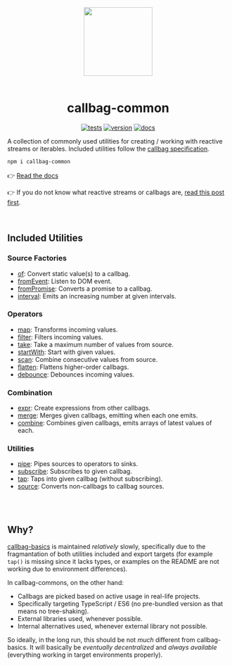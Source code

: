 <div align="center">
  <img src="/callbag.svg" width="156"/>
  <br><br>
  <h1>callbag-common</h1>
  
  [![tests](https://img.shields.io/github/workflow/status/loreanvictor/callbag-common/Test?label=tests&logo=mocha&logoColor=green&style=flat-square)](https://github.com/loreanvictor/callbag-common/actions?query=workflow%3A%22Test%22)
[![version](https://img.shields.io/npm/v/callbag-common?logo=npm&style=flat-square)](https://www.npmjs.com/package/callbag-common)
[![docs](https://img.shields.io/badge/%20-docs-blue?logo=read%20the%20docs&logoColor=white&style=flat-square)](https://loreanvictor.github.io/callbag-common/)
</div>

A collection of commonly used utilities for creating / working with reactive streams or iterables.
Included utilities follow the [callbag specification](https://github.com/callbag/callbag).
```bash
npm i callbag-common
```

👉 [Read the docs](https://loreanvictor.github.io/callbag-common/)

👉 If you do not know what reactive streams or callbags are,
  [read this post first](https://loreanvictor.github.io/callbag-common/what-are-callbags).

<br>

## Included Utilities

### Source Factories

- [of](https://loreanvictor.github.io/callbag-common/factory/of): Convert static value(s) to a callbag.
- [fromEvent](https://loreanvictor.github.io/callbag-common/factory/from-event): Listen to DOM event.
- [fromPromise](https://loreanvictor.github.io/callbag-common/factory/from-promise): Converts a promise to a callbag.
- [interval](https://loreanvictor.github.io/callbag-common/factory/interval): Emits an increasing number at given intervals.

### Operators

- [map](https://loreanvictor.github.io/callbag-common/operator/map): Transforms incoming values.
- [filter](https://loreanvictor.github.io/callbag-common/operator/filter): Filters incoming values.
- [take](https://loreanvictor.github.io/callbag-common/operator/take): Take a maximum number of values from source.
- [startWith](https://loreanvictor.github.io/callbag-common/operator/start-with): Start with given values.
- [scan](https://loreanvictor.github.io/callbag-common/operator/scan): Combine consecutive values from source.
- [flatten](https://loreanvictor.github.io/callbag-common/operator/flatten): Flattens higher-order callbags.
- [debounce](https://loreanvictor.github.io/callbag-common/operator/debounce): Debounces incoming values.


### Combination

- [expr](https://loreanvictor.github.io/callbag-common/combine/expr): Create expressions from other callbags.
- [merge](https://loreanvictor.github.io/callbag-common/combine/merge): Merges given callbags, emitting when each one emits.
- [combine](https://loreanvictor.github.io/callbag-common/combine/combine): Combines given callbags, emits arrays of latest values of each.

### Utilities

- [pipe](https://loreanvictor.github.io/callbag-common/util/pipe): Pipes sources to operators to sinks.
- [subscribe](https://loreanvictor.github.io/callbag-common/util/subscribe): Subscribes to given callbag.
- [tap](https://loreanvictor.github.io/callbag-common/util/tap): Taps into given callbag (without subscribing).
- [source](https://loreanvictor.github.io/callbag-common/util/source): Converts non-callbags to callbag sources.

<br>

<br>

## Why?

[callbag-basics](https://github.com/staltz/callbag-basics) is maintained _relatively_ slowly, specifically due to the fragmantation
of both utilities included and export targets (for example `tap()` is missing since it lacks types, or examples 
on the README are not working due to environment differences).

In callbag-commons, on the other hand:

- Callbags are picked based on active usage in real-life projects.
- Specifically targeting TypeScript / ES6 (no pre-bundled version as that means no tree-shaking).
- External libraries used, whenever possible.
- Internal alternatives used, whenever external library not possible.

So ideally, in the long run, this should be not _much_ different from callbag-basics. It will basically be
_eventually decentralized_ and _always available_ (everything working in target environments properly).


